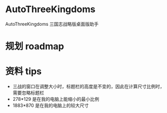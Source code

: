 # AutoThreeKingdoms
AutoThreeKingdoms 三国志战略版桌面版助手


# 规划  roadmap

# 资料  tips
- 三战的窗口在调整大小时，标题栏的高度是不变的，因此在计算尺寸比例时，需要忽略标题栏
- 278*129 是在我的电脑上能缩小的最小比例
- 1883*870  是在我的电脑上的较大尺寸
